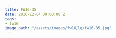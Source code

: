 ```yaml
---
title: FW16-35
date: 2016-12-07 00:00:00 Z
tags:
- fw16
image_path: "/assets/images/fw16/lg/fw16-35.jpg"
---
```


